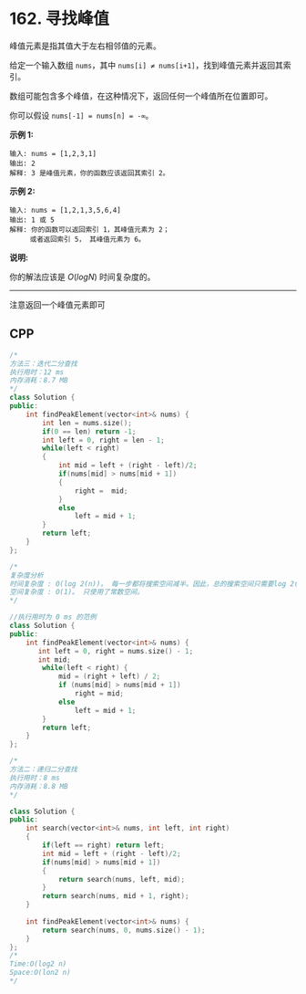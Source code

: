 # 162. 寻找峰值

峰值元素是指其值大于左右相邻值的元素。

给定一个输入数组 `nums`，其中 `nums[i] ≠ nums[i+1]`，找到峰值元素并返回其索引。

数组可能包含多个峰值，在这种情况下，返回任何一个峰值所在位置即可。

你可以假设 `nums[-1] = nums[n] = -∞`。

**示例 1:**

```
输入: nums = [1,2,3,1]
输出: 2
解释: 3 是峰值元素，你的函数应该返回其索引 2。
```

**示例 2:**

```
输入: nums = [1,2,1,3,5,6,4]
输出: 1 或 5 
解释: 你的函数可以返回索引 1，其峰值元素为 2；
     或者返回索引 5， 其峰值元素为 6。
```

**说明:**

你的解法应该是 *O*(*logN*) 时间复杂度的。



***

注意返回一个峰值元素即可

## CPP

```cpp
/*
方法三：迭代二分查找
执行用时：12 ms
内存消耗：8.7 MB
*/
class Solution {
public:
    int findPeakElement(vector<int>& nums) {
        int len = nums.size();
        if(0 == len) return -1;
        int left = 0, right = len - 1;
        while(left < right)
        {
            int mid = left + (right - left)/2;
            if(nums[mid] > nums[mid + 1])
            {
                right =  mid;
            }
            else
                left = mid + 1;
        }
        return left;
    }
};

/*
复杂度分析
时间复杂度 : O(log 2​(n))。 每一步都将搜索空间减半。因此，总的搜索空间只需要log 2​(n) 步。其中 n 为 nums 数组的长度。
空间复杂度 : O(1)。 只使用了常数空间。
*/

//执行用时为 0 ms 的范例
class Solution {
public:
    int findPeakElement(vector<int>& nums) {
       int left = 0, right = nums.size() - 1;
       int mid;
        while(left < right) {
            mid = (right + left) / 2;
            if (nums[mid] > nums[mid + 1])
                right = mid;
            else
                left = mid + 1;
        }
        return left;
    }
};
```



```cpp
/*
方法二：递归二分查找
执行用时：8 ms
内存消耗：8.8 MB
*/

class Solution {
public:
    int search(vector<int>& nums, int left, int right)
    {
        if(left == right) return left;
        int mid = left + (right - left)/2;
        if(nums[mid] > nums[mid + 1])
        {
            return search(nums, left, mid);
        }
        return search(nums, mid + 1, right);
    }
    
    int findPeakElement(vector<int>& nums) {
        return search(nums, 0, nums.size() - 1);
    }
};
/*
Time:O(log2 n) 
Space:O(lon2 n)
*/
```